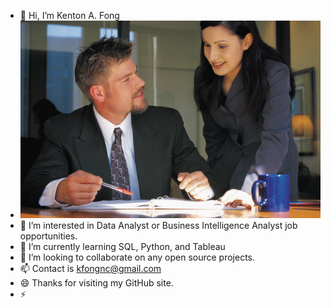 - 👋 Hi, I’m Kenton A. Fong
- ![ScreenPic1](pics/Pic3_proj_mtg.JPG)
- 👀 I’m interested in Data Analyst or Business Intelligence Analyst job opportunities.
- 🌱 I’m currently learning SQL, Python, and Tableau
- 💞️ I’m looking to collaborate on any open source projects.
- 📫 Contact is kfongnc@gmail.com
- 😄 Thanks for visiting my GitHub site.
- ⚡ 

<!---
Ken1-prog/Ken1-prog is a ✨ special ✨ repository because its `README.md` (this file) appears on your GitHub profile.
You can click the Preview link to take a look at your changes.
--->
